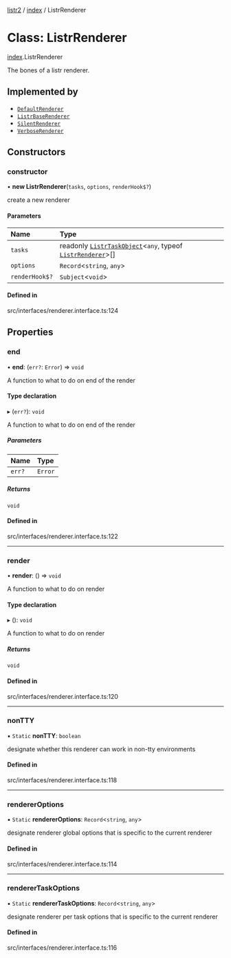 [listr2](../README.md) / [index](../modules/index.md) / ListrRenderer

# Class: ListrRenderer

[index](../modules/index.md).ListrRenderer

The bones of a listr renderer.

## Implemented by

- [`DefaultRenderer`](renderer_default_renderer.DefaultRenderer.md)
- [`ListrBaseRenderer`](index.ListrBaseRenderer.md)
- [`SilentRenderer`](renderer_silent_renderer.SilentRenderer.md)
- [`VerboseRenderer`](renderer_verbose_renderer.VerboseRenderer.md)

## Constructors

### constructor

• **new ListrRenderer**(`tasks`, `options`, `renderHook$?`)

create a new renderer

#### Parameters

| Name | Type |
| :------ | :------ |
| `tasks` | readonly [`ListrTaskObject`](index.ListrTaskObject.md)<`any`, typeof [`ListrRenderer`](index.ListrRenderer.md)\>[] |
| `options` | `Record`<`string`, `any`\> |
| `renderHook$?` | `Subject`<`void`\> |

#### Defined in

src/interfaces/renderer.interface.ts:124

## Properties

### end

• **end**: (`err?`: `Error`) => `void`

A function to what to do on end of the render

#### Type declaration

▸ (`err?`): `void`

A function to what to do on end of the render

##### Parameters

| Name | Type |
| :------ | :------ |
| `err?` | `Error` |

##### Returns

`void`

#### Defined in

src/interfaces/renderer.interface.ts:122

___

### render

• **render**: () => `void`

A function to what to do on render

#### Type declaration

▸ (): `void`

A function to what to do on render

##### Returns

`void`

#### Defined in

src/interfaces/renderer.interface.ts:120

___

### nonTTY

▪ `Static` **nonTTY**: `boolean`

designate whether this renderer can work in non-tty environments

#### Defined in

src/interfaces/renderer.interface.ts:118

___

### rendererOptions

▪ `Static` **rendererOptions**: `Record`<`string`, `any`\>

designate renderer global options that is specific to the current renderer

#### Defined in

src/interfaces/renderer.interface.ts:114

___

### rendererTaskOptions

▪ `Static` **rendererTaskOptions**: `Record`<`string`, `any`\>

designate renderer per task options that is specific to the current renderer

#### Defined in

src/interfaces/renderer.interface.ts:116
